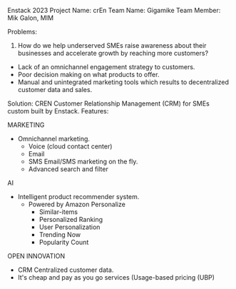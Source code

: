 Enstack 2023
Project Name: crEn
Team Name: Gigamike
Team Member: Mik Galon, MIM

 Problems: 
 1. How do we help underserved SMEs raise awareness about their businesses and accelerate growth by reaching more customers? 
 - Lack of an omnichannel engagement strategy to customers. 
 - Poor decision making on what products to offer. 
 - Manual and unintegrated marketing tools which results to decentralized customer data and sales. 

Solution: CREN
Customer Relationship Management (CRM) for SMEs custom built by Enstack.
Features:

MARKETING
- Omnichannel marketing.
	- Voice (cloud contact center)
	- Email
	-  SMS
Email/SMS marketing on the fly.
	- Advanced search and filter

AI
- Intelligent product recommender system.
	- Powered by Amazon Personalize
		- Similar-items
		- Personalized Ranking
		- User Personalization
		- Trending Now
		- Popularity Count

OPEN INNOVATION
- CRM Centralized customer data.
- It's cheap and pay as you go services (Usage-based pricing (UBP)



